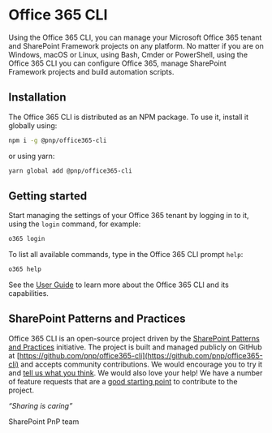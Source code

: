 # Office 365 CLI

Using the Office 365 CLI, you can manage your Microsoft Office 365 tenant and SharePoint Framework projects on any platform. No matter if you are on Windows, macOS or Linux, using Bash, Cmder or PowerShell, using the Office 365 CLI you can configure Office 365, manage SharePoint Framework projects and build automation scripts.

<script src="https://asciinema.org/a/265151.js" id="asciicast-265151" async></script>

## Installation

The Office 365 CLI is distributed as an NPM package. To use it, install it globally using:

```sh
npm i -g @pnp/office365-cli
```

or using yarn:

```sh
yarn global add @pnp/office365-cli
```

## Getting started

Start managing the settings of your Office 365 tenant by logging in to it, using the `login` command, for example:

```sh
o365 login
```

To list all available commands, type in the Office 365 CLI prompt `help`:

```sh
o365 help
```

See the [User Guide](user-guide/installing-cli.md) to learn more about the Office 365 CLI and its capabilities.

## SharePoint Patterns and Practices

Office 365 CLI is an open-source project driven by the [SharePoint Patterns and Practices](https://aka.ms/sppnp) initiative. The project is built and managed publicly on GitHub at [https://github.com/pnp/office365-cli](https://github.com/pnp/office365-cli) and accepts community contributions. We would encourage you to try it and [tell us what you think](https://github.com/pnp/office365-cli/issues). We would also love your help! We have a number of feature requests that are a [good starting point](https://github.com/pnp/office365-cli/issues?q=is%3Aissue+is%3Aopen+label%3A%22good+first+issue%22) to contribute to the project.

_“Sharing is caring”_

SharePoint PnP team